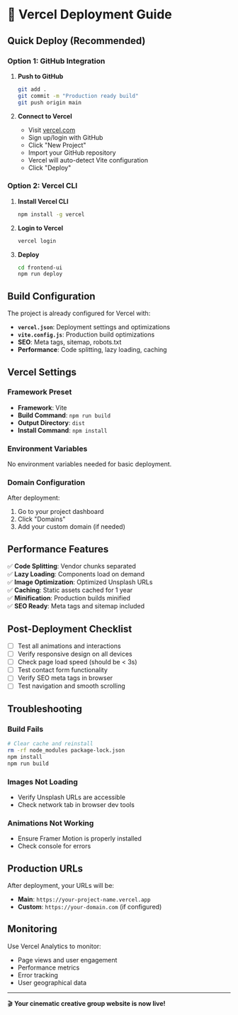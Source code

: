 # 🚀 Vercel Deployment Guide

## Quick Deploy (Recommended)

### Option 1: GitHub Integration
1. **Push to GitHub**
   ```bash
   git add .
   git commit -m "Production ready build"
   git push origin main
   ```

2. **Connect to Vercel**
   - Visit [vercel.com](https://vercel.com)
   - Sign up/login with GitHub
   - Click "New Project"
   - Import your GitHub repository
   - Vercel will auto-detect Vite configuration
   - Click "Deploy"

### Option 2: Vercel CLI
1. **Install Vercel CLI**
   ```bash
   npm install -g vercel
   ```

2. **Login to Vercel**
   ```bash
   vercel login
   ```

3. **Deploy**
   ```bash
   cd frontend-ui
   npm run deploy
   ```

## Build Configuration

The project is already configured for Vercel with:

- **`vercel.json`**: Deployment settings and optimizations
- **`vite.config.js`**: Production build optimizations
- **SEO**: Meta tags, sitemap, robots.txt
- **Performance**: Code splitting, lazy loading, caching

## Vercel Settings

### Framework Preset
- **Framework**: Vite
- **Build Command**: `npm run build`
- **Output Directory**: `dist`
- **Install Command**: `npm install`

### Environment Variables
No environment variables needed for basic deployment.

### Domain Configuration
After deployment:
1. Go to your project dashboard
2. Click "Domains"
3. Add your custom domain (if needed)

## Performance Features

✅ **Code Splitting**: Vendor chunks separated  
✅ **Lazy Loading**: Components load on demand  
✅ **Image Optimization**: Optimized Unsplash URLs  
✅ **Caching**: Static assets cached for 1 year  
✅ **Minification**: Production builds minified  
✅ **SEO Ready**: Meta tags and sitemap included  

## Post-Deployment Checklist

- [ ] Test all animations and interactions
- [ ] Verify responsive design on all devices
- [ ] Check page load speed (should be < 3s)
- [ ] Test contact form functionality
- [ ] Verify SEO meta tags in browser
- [ ] Test navigation and smooth scrolling

## Troubleshooting

### Build Fails
```bash
# Clear cache and reinstall
rm -rf node_modules package-lock.json
npm install
npm run build
```

### Images Not Loading
- Verify Unsplash URLs are accessible
- Check network tab in browser dev tools

### Animations Not Working
- Ensure Framer Motion is properly installed
- Check console for errors

## Production URLs

After deployment, your URLs will be:
- **Main**: `https://your-project-name.vercel.app`
- **Custom**: `https://your-domain.com` (if configured)

## Monitoring

Use Vercel Analytics to monitor:
- Page views and user engagement
- Performance metrics
- Error tracking
- User geographical data

---

🎬 **Your cinematic creative group website is now live!**
